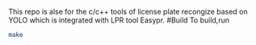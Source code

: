 


This repo is alse for the c/c++ tools of license plate recongize based on YOLO which is integrated with LPR tool Easypr.
#Build
To build,run
```bash
make 
```
